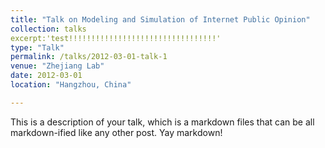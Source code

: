 ```yaml
---
title: "Talk on Modeling and Simulation of Internet Public Opinion"
collection: talks
excerpt:'test!!!!!!!!!!!!!!!!!!!!!!!!!!!!!!!!!'
type: "Talk"
permalink: /talks/2012-03-01-talk-1
venue: "Zhejiang Lab"
date: 2012-03-01
location: "Hangzhou, China"

---
```


This is a description of your talk, which is a markdown files that can be all markdown-ified like any other post. Yay markdown!
